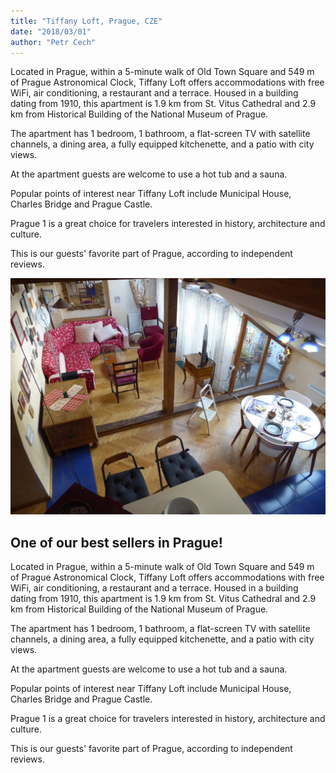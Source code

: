 ```yaml
---
title: "Tiffany Loft, Prague, CZE"
date: "2018/03/01"
author: "Petr Cech"
---
```


Located in Prague, within a 5-minute walk of Old Town Square and 549 m of Prague Astronomical Clock, Tiffany Loft offers accommodations with free WiFi, air conditioning, a restaurant and a terrace. Housed in a building dating from 1910, this apartment is 1.9 km from St. Vitus Cathedral and 2.9 km from Historical Building of the National Museum of Prague.

The apartment has 1 bedroom, 1 bathroom, a flat-screen TV with satellite channels, a dining area, a fully equipped kitchenette, and a patio with city views.

At the apartment guests are welcome to use a hot tub and a sauna.

Popular points of interest near Tiffany Loft include Municipal House, Charles Bridge and Prague Castle.

Prague 1 is a great choice for travelers interested in history, architecture and culture.

This is our guests' favorite part of Prague, according to independent reviews.

![slika11111](./prague.jpg)

## One of our best sellers in Prague!

Located in Prague, within a 5-minute walk of Old Town Square and 549 m of Prague Astronomical Clock, Tiffany Loft offers accommodations with free WiFi, air conditioning, a restaurant and a terrace. Housed in a building dating from 1910, this apartment is 1.9 km from St. Vitus Cathedral and 2.9 km from Historical Building of the National Museum of Prague.

The apartment has 1 bedroom, 1 bathroom, a flat-screen TV with satellite channels, a dining area, a fully equipped kitchenette, and a patio with city views.

At the apartment guests are welcome to use a hot tub and a sauna.

Popular points of interest near Tiffany Loft include Municipal House, Charles Bridge and Prague Castle.

Prague 1 is a great choice for travelers interested in history, architecture and culture.

This is our guests' favorite part of Prague, according to independent reviews.
